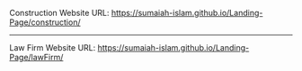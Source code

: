 Construction Website URL:
https://sumaiah-islam.github.io/Landing-Page/construction/

----------------------------------------------------------

Law Firm Website URL:
https://sumaiah-islam.github.io/Landing-Page/lawFirm/
